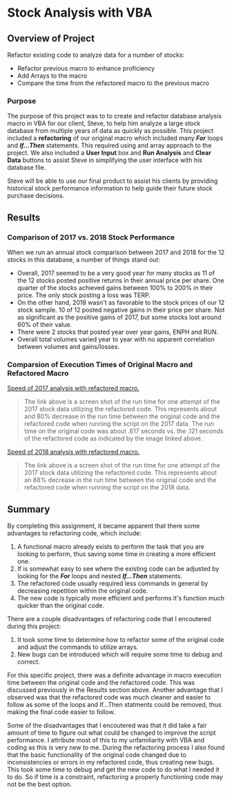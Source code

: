 # Stock Analysis with VBA

## Overview of Project

Refactor existing code to analyze data for a number of stocks:
- Refactor previous macro to enhance proficiency
- Add Arrays to the macro
- Compare the time from the refactored macro to the previous macro

### Purpose

  The purpose of this project was to to create and refactor database analysis macro in VBA for our client, Steve, to help him analyze a large stock database from multiple years of data as quickly as possible. This project included a **refactoring** of our original macro which included many ***For*** loops and ***If...Then*** statements. This required using and array approach to the project. We also included a **User Input** box and **Run Analysis** and **Clear Data** buttons to assist Steve in simplifying the user interface with his database file.
  
  Steve will be able to use our final product to assist his clients by providing historical stock performance information to help guide their future stock purchase decisions.

## Results

### Comparison of 2017 vs. 2018 Stock Performance

When we run an annual stock comparison between 2017 and 2018 for the 12 stocks in this database, a number of things stand out:
* Overall, 2017 seemed to be a very good year for many stocks as 11 of the 12 stocks posted positive returns in their annual price per share. One quarter of the stocks achieved gains between 100% to 200% in their price. The only stock posting a loss was TERP.
* On the other hand, 2018 wasn't as favorable to the stock prices of our 12 stock sample. 10 of 12 posted negative gains in their price per share. Not as significant as the positive gains of 2017, but some stocks lost around 60% of their value.
* There were 2 stocks that posted year over year gains, ENPH and RUN.
* Overall total volumes varied year to year with no apparent correlation between volumes and gains/losses.

### Comparsion of Execution Times of Original Macro and Refactored Macro

[Speed of 2017 analysis with refactored macro.](/Resources/VBA_Challenge_2017.png)

> The link above is a screen shot of the run time for one attempt of the 2017 stock data utilizing the refactored code. This represents about and 80% decrease in the run time between the original code and the refactored code when running the script on the 2017 data. The run time on the original code was about .617 seconds vs. the .121 seconds of the refactored code as indicated by the image linked above.

[Speed of 2018 analysis with refactored macro.](/Resources/VBA_Challenge_2018.png)

> The link above is a screen shot of the run time for one attempt of the 2017 stock data utilizing the refactored code. This represents about an 88% decrease in the run time between the original code and the refactored code when running the script on the 2018 data.

## Summary

By completing this assignment, it became apparent that there some advantages to refactoring code, which include:
1. A functional macro already exists to perform the task that you are looking to perform, thus saving some time in creating a more efficient one.
2. If is somewhat easy to see where the existing code can be adjusted by looking for the ***For*** loops and nested ***If...Then*** statements.
3. The refactored code usually required less commands in general by decreasing repetition within the original code. 
4. The new code is typically more efficient and performs it's function much quicker than the original code.

There are a couple disadvantages of refactoring code that I encoutered during this project:
1. It took some time to determine how to refactor some of the original code and adjust the commands to utilize arrays.
2. New bugs can be introduced which will require some time to debug and correct.

For this specific project, there was a definite advantage in macro execution time between the original code and the refactored code. This was discussed previously in the Results section above. Another advantage that I observed was that the refactored code was much cleaner and easier to follow as some of the loops and If...Then statments could be removed, thus making the final code easier to follow. 

Some of the disadvantages that I encoutered was that it did take a fair amount of time to figure out what could be changed to improve the script performance. I attribute most of this to my unfamiliarity with VBA and coding as this is very new to me. During the refactoring process I also found that the basic functionality of the original code changed due to inconsistencies or errors in my refactored code, thus creating new bugs. This took some time to debug and get the new code to do what I needed it to do. So if time is a constraint, refactoring a properly functioning code may not be the best option.
